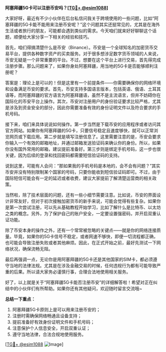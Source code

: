 **阿塞拜疆5G卡可以注册币安吗？[[TG💪+ @esim1088](https://t.me/s/esim1088)]**

大家好呀，最近有不少小伙伴在后台私信问我关于跨境使用的一些问题，比如“阿塞拜疆的5G卡能不能用来注册币安呢？”这个问题其实还挺常见的，尤其是在海外生活或者旅行的朋友，可能都会遇到类似的需求。今天咱们就来好好聊聊这个话题，顺便给大家分享一下相关的经验和技巧。

首先，咱们得搞清楚什么是币安（Binance）。币安是一个全球知名的加密货币交易平台，提供各种数字资产的买卖服务。对于很多想涉足数字货币领域的人来说，币安无疑是一个非常重要的平台。不过，想要在这个平台上进行交易，首先得完成注册步骤。那么问题来了，如果你身处阿塞拜疆，用当地的5G卡是否能够顺利注册呢？

答案是：理论上是可以的！但是这里有一个前提条件——你需要确保你的网络环境和设备满足币安的要求。首先，币安支持多国语言版本，包括英语、俄语、土耳其语等，而阿塞拜疆的官方语言为阿塞拜疆语，虽然不是主流语言，但并不妨碍你在国际化的币安平台上操作。其次，币安对注册用户的身份验证要求比较严格，尤其是涉及到资金安全的部分，因此你需要准备有效的身份证明文件以及符合要求的手机号码。

接下来，咱们来具体说说如何操作。第一步当然是下载币安的应用程序或者访问其官方网站。如果你有阿塞拜疆的5G卡，只要信号稳定且速度够快，就可以正常浏览网页或下载应用。第二步就是填写注册信息了。这里需要注意的是，币安会要求你输入一个有效的邮箱地址，并通过邮箱发送验证码来确认你的身份。所以，如果你没有国外常用的邮箱，建议提前准备好。第三步则是绑定手机号码，这一步也很关键，因为后续的登录和找回密码都需要短信验证码的支持。

说到这里，可能有人会问：“那如果我的手机号码是本地的，会不会有问题？”其实币安并没有特别限制某个国家的号码，只要你能收到短信验证码即可。不过，由于国际短信可能会有一定的延迟或者收费，建议大家提前了解清楚运营商的相关政策。

当然啦，除了技术层面的问题，还有一些小细节需要注意。比如说，币安的界面设计非常友好，但对于初次接触加密货币的新手来说，可能会觉得有些复杂。如果你是第一次尝试注册，可以先从基础教程开始学习，比如了解什么是比特币、以太坊之类的概念。另外，为了保护自己的账户安全，一定要设置强密码，并开启双重认证功能。

除了币安本身的操作之外，还有一个常常被忽略的关键点——就是你的网络连接质量。毕竟，如果你的5G卡信号不稳定，或者网速不够快，即便一切流程都正确，也可能会导致注册失败或者其他麻烦。因此，在正式开始之前，最好先测试一下网络状况，确保流畅无阻。

最后再强调一点，无论你是用阿塞拜疆的5G卡还是其他国家的SIM卡，都必须遵守当地的法律法规。尤其是在涉及金融交易的时候，任何违规行为都有可能导致严重的后果。所以请大家务必谨慎行事，合理合法地使用相关服务。

好了，以上就是关于“阿塞拜疆5G卡能否注册币安”的详细解答啦！希望对正在纠结中的小伙伴们有所帮助。如果你还有其他疑问，欢迎随时留言交流哦~

**总结一下重点：**
1. 阿塞拜疆5G卡原则上是可以用来注册币安的；
2. 注册时需确保网络畅通且设备支持；
3. 提前准备好有效身份证明文件和手机号码；
4. 注意保护个人信息安全，开启双重认证；
5. 遵守当地法律，合法合规地使用服务。

[[TG💪+ @esim1088](https://t.me/s/esim1088) ![Image](https://i.postimg.cc/4NQfJmqS/Snipaste-2025-05-13-00-14-12.png)]